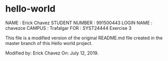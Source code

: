 # hello-world

NAME            :   Erick Chavez
STUDENT NUMBER  :   991500443
LOGIN NAME      :   chavezce
CAMPUS          :   Trafalgar
FOR             :   SYST24444 Exercise 3


This file is a modified version of the original README.md file created in the master branch of this Hello world project.

Modified by:  Erick Chavez
On:           July 12, 2019.
